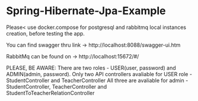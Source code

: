 # Spring-Hibernate-Jpa-Example

Please< use docker.compose for postgresql and rabbitmq local instances creation, before testing the app.

You can find swagger thru link -> http://localhost:8088/swagger-ui.htm

RabbitMq can be found on -> http://localhost:15672/#/

PLEASE, BE AWARE:
There are two roles - USER(user, password) and ADMIN(admin, password).
Only two API controllers avaliable for USER role - StudentController and TeacherController
All three are avaliable for admin - StudentController, TeacherController and StudentToTeacherRelationController
